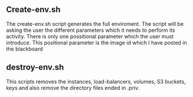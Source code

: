 ## Create-env.sh
The create-env.sh script generates the full enviroment. The script will be asking the user the different parameters
which it needs to perform its activity. There is only one possitional parameter which the user must introduce.
This positional parameter is the image id which I have posted in the blackboard

## destroy-env.sh
This scripts removes the instances, load-balancers, volumes, S3 buckets, keys and also remove the
directory files ended in .priv.
